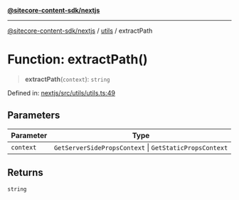 [**@sitecore-content-sdk/nextjs**](../../README.md)

***

[@sitecore-content-sdk/nextjs](../../README.md) / [utils](../README.md) / extractPath

# Function: extractPath()

> **extractPath**(`context`): `string`

Defined in: [nextjs/src/utils/utils.ts:49](https://github.com/Sitecore/content-sdk/blob/7a8762cba8d2433002de71e21a5ba27c55dcfe57/packages/nextjs/src/utils/utils.ts#L49)

## Parameters

| Parameter | Type |
| ------ | ------ |
| `context` | `GetServerSidePropsContext` \| `GetStaticPropsContext` |

## Returns

`string`

